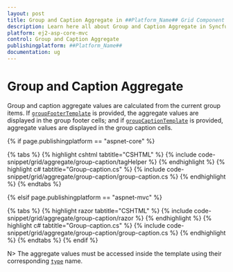 ```yaml
---
layout: post
title: Group and Caption Aggregate in ##Platform_Name## Grid Component
description: Learn here all about Group and Caption Aggregate in Syncfusion ##Platform_Name## Grid component of Syncfusion Essential JS 2 and more.
platform: ej2-asp-core-mvc
control: Group and Caption Aggregate
publishingplatform: ##Platform_Name##
documentation: ug
---
```



# Group and Caption Aggregate

Group and caption aggregate values are calculated from the current group items.
If [`groupFooterTemplate`](https://help.syncfusion.com/cr/aspnetcore-js2/Syncfusion.EJ2.Grids.GridAggregateColumn.html#Syncfusion_EJ2_Grids_GridAggregateColumn_GroupFooterTemplate) is provided, the aggregate values are displayed in the group footer cells; and if [`groupCaptionTemplate`](https://help.syncfusion.com/cr/aspnetcore-js2/Syncfusion.EJ2.Grids.GridAggregateColumn.html#Syncfusion_EJ2_Grids_GridAggregateColumn_GroupCaptionTemplate) is provided, aggregate values are displayed in the group caption cells.

{% if page.publishingplatform == "aspnet-core" %}

{% tabs %}
{% highlight cshtml tabtitle="CSHTML" %}
{% include code-snippet/grid/aggregate/group-caption/tagHelper %}
{% endhighlight %}
{% highlight c# tabtitle="Group-caption.cs" %}
{% include code-snippet/grid/aggregate/group-caption/group-caption.cs %}
{% endhighlight %}
{% endtabs %}

{% elsif page.publishingplatform == "aspnet-mvc" %}

{% tabs %}
{% highlight razor tabtitle="CSHTML" %}
{% include code-snippet/grid/aggregate/group-caption/razor %}
{% endhighlight %}
{% highlight c# tabtitle="Group-caption.cs" %}
{% include code-snippet/grid/aggregate/group-caption/group-caption.cs %}
{% endhighlight %}
{% endtabs %}
{% endif %}



N> The aggregate values must be accessed inside the template using their corresponding [`type`](https://help.syncfusion.com/cr/aspnetcore-js2/Syncfusion.EJ2.Grids.GridAggregateColumn.html#Syncfusion_EJ2_Grids_GridAggregateColumn_Type) name.